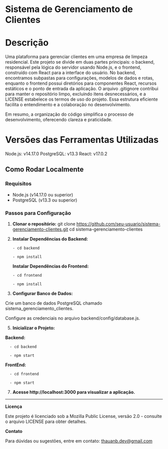 # Sistema de Gerenciamento de Clientes

# Descrição
Uma plataforma para gerenciar clientes em uma empresa de limpeza residencial. 
Este projeto se divide em duas partes principais: o backend, responsável pela lógica do servidor usando Node.js, e o frontend, 
construído com React para a interface do usuário. No backend, encontramos subpastas para configurações, modelos de dados e rotas,
enquanto o frontend possui diretórios para componentes React, recursos estáticos e o ponto de entrada da aplicação.
O arquivo .gitignore contribui para manter o repositório limpo, excluindo itens desnecessários, 
e a LICENSE estabelece os termos de uso do projeto. Essa estrutura eficiente facilita o entendimento e a colaboração no desenvolvimento.

Em resumo, a organização do código simplifica o processo de desenvolvimento, oferecendo clareza e praticidade.


# Versões das Ferramentas Utilizadas
Node.js: v14.17.0
PostgreSQL: v13.3
React: v17.0.2


## Como Rodar Localmente

### Requisitos
- Node.js (v14.17.0 ou superior)
- PostgreSQL (v13.3 ou superior)

### Passos para Configuração

1. **Clonar o repositório:**
 git clone https://github.com/seu-usuario/sistema-gerenciamento-clientes.git
 cd sistema-gerenciamento-clientes

2. **Instalar Dependências do Backend:**
   
       - cd backend
   
       - npm install

   **Instalar Dependências do Frontend:**
 
       - cd frontend
 
       - npm install

 3. **Configurar Banco de Dados:**
    
Crie um banco de dados PostgreSQL chamado sistema_gerenciamento_clientes.

Configure as credenciais no arquivo backend/config/database.js.

5. **Inicializar o Projeto:**
   
  **Backend:**
   
      - cd backend
   
      - npm start
   
  **FrontEnd:**

      - cd frontend
  
      - npm start

7. **Acesse http://localhost:3000 para visualizar a aplicação.**
***********************************************************


**Licença**

Este projeto é licenciado sob a Mozilla Public License, versão 2.0 - consulte o arquivo LICENSE para obter detalhes.

**Contato**

Para dúvidas ou sugestões, entre em contato: thauanb.dev@gmail.com
